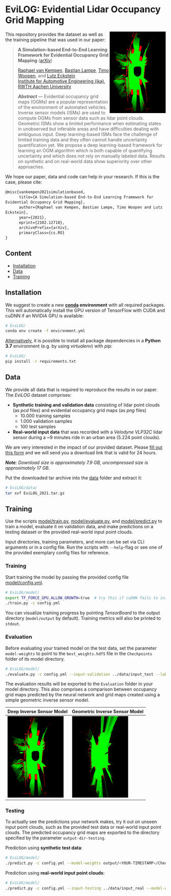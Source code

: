 # EviLOG: Evidential Lidar Occupancy Grid Mapping

<img src="assets/test-prediction.gif" align="right" width=176 height=256>

This repository provides the dataset as well as the training pipeline that was used in our paper:

> **A Simulation-based End-to-End Learning Framework for Evidential Occupancy Grid Mapping**
> ([arXiv](https://arxiv.org/abs/2102.12718))  
>
> [Raphael van Kempen](https://www.ika.rwth-aachen.de/en/institute/staff/raphael-van-kempen-msc.html), [Bastian Lampe](https://www.ika.rwth-aachen.de/en/institute/staff/bastian-lampe-m-sc.html), [Timo Woopen](https://www.ika.rwth-aachen.de/en/institute/management/timo-woopen-msc.html), and [Lutz Eckstein](https://www.ika.rwth-aachen.de/en/institute/management/univ-prof-dr-ing-lutz-eckstein.html)  
> [Institute for Automotive Engineering (ika), RWTH Aachen University](https://www.ika.rwth-aachen.de/en/)
>
> _**Abstract**_ —  Evidential  occupancy  grid  maps  (OGMs)  are  a popular  representation  of  the  environment  of  automated  vehicles.   Inverse   sensor   models   (ISMs)   are   used   to   compute OGMs from sensor data such as lidar point clouds. Geometric ISMs  show  a  limited  performance  when  estimating  states  in unobserved  but  inferable  areas  and  have  difficulties  dealing with   ambiguous   input.   Deep   learning-based   ISMs   face   the challenge of limited training data and they often cannot handle uncertainty  quantification  yet.  We  propose  a  deep  learning-based framework for learning an OGM algorithm which is both capable of quantifying uncertainty and which does not rely on manually labeled data. Results on synthetic and on real-world data  show  superiority  over  other  approaches.

We hope our paper, data and code can help in your research. If this is the case, please cite:

```
@misc{vankempen2021simulationbased,
      title={A Simulation-based End-to-End Learning Framework for Evidential Occupancy Grid Mapping}, 
      author={Raphael van Kempen, Bastian Lampe, Timo Woopen and Lutz Eckstein},
      year={2021},
      eprint={2102.12718},
      archivePrefix={arXiv},
      primaryClass={cs.RO}
}
```

## Content

- [Installation](#installation)
- [Data](#data)
- [Training](#training)

## Installation

We suggest to create a new **[conda](https://docs.conda.io/) environment** with all required packages. This will automatically install the GPU version of TensorFlow with CUDA and cuDNN if an NVIDIA GPU is available:

```bash
# EviLOG/
conda env create -f environment.yml
```

<u>Alternatively</u>, it is possible to install all package dependencies in a **Python 3.7** environment (e.g. by using _virtualenv_) with _pip_:

```bash
# EviLOG/
pip install -r requirements.txt
```


## Data

We provide all data that is required to reproduce the results in our paper. The *EviLOG* dataset comprises:

- **Synthetic training and validation data** consisting of lidar point clouds (as *pcd* files) and evidential occupancy grid maps (as *png* files)
  - 10.000 training samples
  - 1.000 validation samples
  - 100 test samples
- **Real-world input data** that was recorded with a *Velodyne VLP32C* lidar sensor during a ~9 minutes ride in an urban area (5.224 point clouds).

We are very interested in the impact of our provided dataset. Please [fill out this form](https://www.unicaragil.de/en/evilog) and we will send you a download link that is valid for 24 hours.

_**Note**: Download size is approximately 7.9 GB, uncompressed size is approximately 17 GB._

Put the downloaded tar archive into the [data](./data) folder and extract it:

```bash
# EviLOG/data/
tar xvf EviLOG_2021.tar.gz
```

## Training

Use the scripts [model/train.py](model/train.py), [model/evaluate.py](model/evaluate.py), and [model/predict.py](model/predict.py) to train a model, evaluate it on validation data, and make predictions on a testing dataset or the provided real-world input point clouds.

Input directories, training parameters, and more can be set via CLI arguments or in a config file. Run the scripts with `--help`-flag or see one of the provided exemplary config files for reference.

### Training

Start training the model by passing the provided config file [model/config.yml](model/config.yml).

```bash
# EviLOG/model/
export TF_FORCE_GPU_ALLOW_GROWTH=true  # try this if cuDNN fails to initialize
./train.py -c config.yml
```

You can visualize training progress by pointing *TensorBoard* to the output directory (`model/output` by default). Training metrics will also be printed to `stdout`.

### Evaluation

Before evaluating your trained model on the test data, set the parameter `model-weights` to point to the `best_weights.hdf5` file in the `Checkpoints` folder of its model directory.

```bash
# EviLOG/model/
./evaluate.py -c config.yml --input-validation ../data/input_test --label-validation ../data/label_test --model-weights output/<YOUR-TIMESTAMP>/Checkpoints/best_weights.hdf5
```

The evaluation results will be exported to the `Evaluation` folder in your model directory. This also comprises a comparison between occupancy grid maps predicted by the neural network and grid maps created using a simple geometric inverse sensor model.

| Deep Inverse Sensor Model                   | Geometric Inverse Sensor Model            |
| ------------------------------------------- | ----------------------------------------- |
| ![prediction](./assets/test-prediction.gif) | ![geometric](./assets/test-geometric.gif) |



### Testing

To actually see the predictions your network makes, try it out on unseen input point clouds, such as the provided test data or real-world input point clouds. The predicted occupancy grid maps are exported to the directory specified by the parameter `output-dir-testing`.

Prediction using **synthetic test data**:

```bash
# EviLOG/model/
./predict.py -c config.yml --model-weights output/<YOUR-TIMESTAMP>/Checkpoints/best_weights.hdf5 --prediction-dir output/<YOUR-TIMESTAMP>/Predictions
```

Prediction using **real-world input point clouds**:

```bash
# EviLOG/model/
./predict.py -c config.yml --input-testing ../data/input_real --model-weights output/<YOUR-TIMESTAMP>/Checkpoints/best_weights.hdf5 --prediction-dir output/<YOUR-TIMESTAMP>/Predictions-Real
```